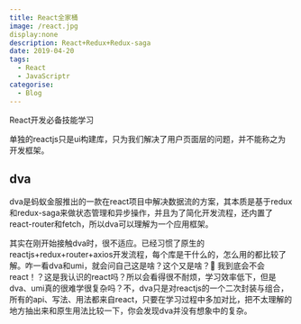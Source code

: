 ```yaml
---
title: React全家桶
image: /react.jpg
display:none
description: React+Redux+Redux-saga
date: 2019-04-20
tags:
  - React
  - JavaScriptr
categorise:
  - Blog
---
```


React开发必备技能学习

<!-- more -->


单独的reactjs只是ui构建库，只为我们解决了用户页面层的问题，并不能称之为开发框架。

## dva
dva是蚂蚁金服推出的一款在react项目中解决数据流的方案，其本质是基于redux和redux-saga来做状态管理和异步操作，并且为了简化开发流程，还内置了react-router和fetch，所以dva可以理解为一个应用框架。

其实在刚开始接触dva时，很不适应。已经习惯了原生的reactjs+redux+router+axios开发流程，每个库是干什么的，怎么用的都比较了解。咋一看dva和umi，就会问自己这是啥？这个又是啥？:slightly_smiling_face: 我到底会不会react！？这是我认识的react吗？所以会看得很不耐烦，学习效率低下，但是dva、umi真的很难学很复杂吗？不，dva只是对reactjs的一个二次封装与组合，所有的api、写法、用法都来自react，只要在学习过程中多加对比，把不太理解的地方抽出来和原生用法比较一下，你会发现dva并没有想象中的复杂。
